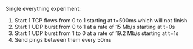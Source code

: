 Single everything experiment:

1. Start 1 TCP flows from 0 to 1 starting at t=500ms which will not finish
2. Start 1 UDP burst from 0 to 1 at a rate of 15 Mb/s starting at t=0s
3. Start 1 UDP burst from 1 to 0 at a rate of 19.2 Mb/s starting at t=1s
4. Send pings between them every 50ms
